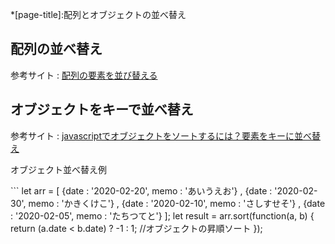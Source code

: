 *[page-title]:配列とオブジェクトの並べ替え

## 配列の並べ替え

参考サイト
: [配列の要素を並び替える](https://www.javadrive.jp/javascript/array/index16.html)


## オブジェクトをキーで並べ替え

参考サイト
: [javascriptでオブジェクトをソートするには？要素をキーに並べ替え](https://keizokuma.com/js-array-object-sort/)

<p class="lang">オブジェクト並べ替え例</p>
```
let arr = [
  {date : '2020-02-20', memo : 'あいうえお'}
, {date : '2020-02-30', memo : 'かきくけこ'}
, {date : '2020-02-10', memo : 'さしすせそ'}
, {date : '2020-02-05', memo : 'たちつてと'}
];
let result = arr.sort(function(a, b) {
  return (a.date < b.date) ? -1 : 1;  //オブジェクトの昇順ソート
});

```
